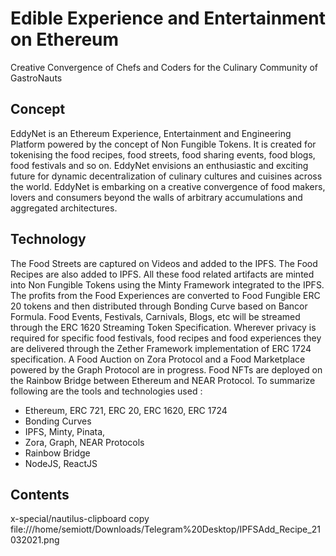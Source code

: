 # Edible Experience and Entertainment on Ethereum 
Creative Convergence of Chefs and Coders for the Culinary Community of GastroNauts

## Concept

EddyNet is an Ethereum Experience, Entertainment and Engineering Platform powered by the concept of Non Fungible Tokens. It is created for tokenising the food recipes, food streets, food sharing events, food blogs, food festivals and so on. EddyNet envisions an enthusiastic and exciting future for dynamic decentralization of culinary cultures and cuisines across the world. EddyNet is embarking on a creative convergence of food makers, lovers and consumers beyond the walls of arbitrary accumulations and aggregated architectures.  

## Technology

The Food Streets are captured on Videos and added to the IPFS. The Food Recipes are also added to IPFS. All these food related artifacts are minted into Non Fungible Tokens using the Minty Framework integrated to the IPFS. The profits from the Food Experiences are converted to Food Fungible ERC 20 tokens and then distributed through Bonding Curve based on Bancor Formula. Food Events, Festivals, Carnivals, Blogs, etc will be streamed through the ERC 1620 Streaming Token Specification. Wherever privacy is required for specific food festivals, food recipes and food experiences they are delivered through the Zether Framework implementation of ERC 1724 specification. A Food Auction on Zora Protocol and a Food Marketplace powered by the Graph Protocol are in progress. Food NFTs are deployed on the Rainbow Bridge between Ethereum and NEAR Protocol. To summarize following are the tools and technologies used :

* Ethereum, ERC 721, ERC 20, ERC 1620, ERC 1724
* Bonding Curves
* IPFS, Minty, Pinata, 
* Zora, Graph, NEAR Protocols
* Rainbow Bridge
* NodeJS, ReactJS

## Contents

x-special/nautilus-clipboard
copy
file:///home/semiott/Downloads/Telegram%20Desktop/IPFSAdd_Recipe_21032021.png

